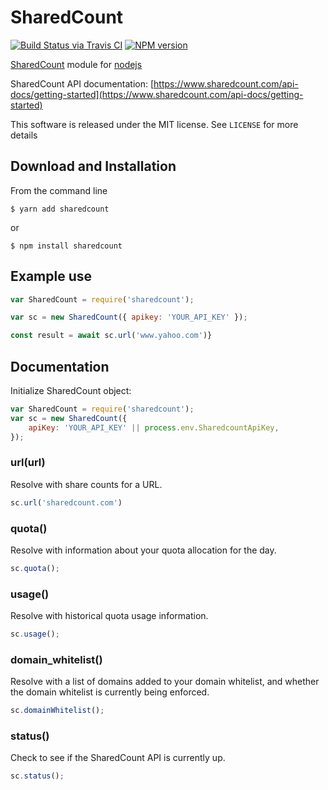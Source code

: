 # SharedCount

[![Build Status via Travis CI](https://travis-ci.org/DigitalRockers/sharedcount.svg?branch=master)](https://travis-ci.org/DigitalRockers/sharedcount)
[![NPM version](http://img.shields.io/npm/v/sharedcount.svg)](https://www.npmjs.org/package/sharedcount)

[SharedCount](https://sharedcount.com) module for [nodejs](https://nodejs.org)

SharedCount API documentation: [https://www.sharedcount.com/api-docs/getting-started](https://www.sharedcount.com/api-docs/getting-started)

This software is released under the MIT license. See `LICENSE` for more details

## Download and Installation

From the command line

	$ yarn add sharedcount

or

	$ npm install sharedcount


## Example use

```javascript
var SharedCount = require('sharedcount');

var sc = new SharedCount({ apikey: 'YOUR_API_KEY' });

const result = await sc.url('www.yahoo.com')}
```

## Documentation

Initialize SharedCount object:
```javascript
var SharedCount = require('sharedcount');
var sc = new SharedCount({
	apiKey: 'YOUR_API_KEY' || process.env.SharedcountApiKey,
});
```

### url(url)
Resolve with share counts for a URL.

```javascript
sc.url('sharedcount.com')
```

### quota()
Resolve with information about your quota allocation for the day.

 ```javascript
sc.quota();
```

### usage()
Resolve with historical quota usage information.

```javascript
sc.usage();
```

### domain_whitelist()
Resolve with a list of domains added to your domain whitelist, and whether the domain whitelist is currently being enforced.

```javascript
sc.domainWhitelist();
```

### status()
Check to see if the SharedCount API is currently up.

```javascript
sc.status();
```
